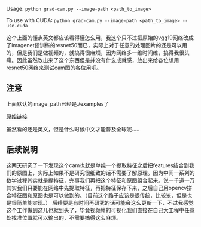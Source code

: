 Usage: `python grad-cam.py --image-path <path_to_image>`

To use with CUDA:
`python grad-cam.py --image-path <path_to_image> --use-cuda`


这个上面的懂点英文都应该看得懂怎么用，我这个只不过把原始的vgg19网络改成了imagenet预训练的resnet50而已，实际上对于任意的处理图片的还是可以用的，但是我们是做视频的，就搞得很麻烦，因为网络多一维时间维，搞得我很头痛。因此虽然改出来了这个东西但是并没有什么成就感，放出来给各位想用resnet50网络来测试cam图的各位用吧。


## 注意

上面默认的image_path已经是./examples了


[原始链接](https://github.com/jacobgil/pytorch-grad-cam)


虽然看的还是英文，但是什么时候中文才能普及全球呢.....


## 后续说明
这两天研究了一下发现这个cam也就是单纯一个提取特征之后把features结合到我们的原图上，实际上如果不是研究很细致的话不需要了解原理。因为中间一系列的数学过程其实就是提特征，完事我们再把这个特征和原图组合起来。说一千道一万其实我们只要能在网络中先提取特征，再把特征保存下来，之后自己用opencv拼合特征图和原图也是可以做到的。（目前这个路子应该是很传统，比较笨，但是也是很简单能实现。）
后续要是有时间再研究的话可能会这么更新一下，不过我感觉这个工作做到这儿也就到头了，毕竟视频帧的可视化我们直接在自己大工程中任意处找准位置就可以输出的，不需要搞得这么麻烦。

